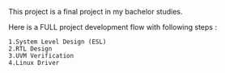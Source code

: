 This project is a final project in my bachelor studies. 

Here is a FULL project development flow with following steps :

 	1.System Level Design (ESL)	
 	2.RTL Design
 	3.UVM Verification
 	4.Linux Driver
